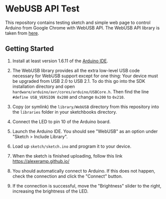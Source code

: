 # WebUSB API Test
This repository contains testing sketch and simple web page to control Arduino from Google Chrome with WebUSB API. 
The WebUSB API library is taken from [here](https://github.com/webusb/arduino).

## Getting Started

1. Install at least version 1.6.11 of the [Arduino IDE](https://www.arduino.cc/en/Main/Software).

2. The WebUSB library provides all the extra low-level USB code necessary for WebUSB support except for one thing: 
Your device must be upgraded from USB 2.0 to USB 2.1. To do this go into the SDK installation directory and 
open `hardware/arduino/avr/cores/arduino/USBCore.h`. Then find the line `#define USB_VERSION 0x200` and change `0x200` to `0x210`.

3. Copy (or symlink) the `library/WebUSB` directory from this repository into the `libraries` folder in your sketchbooks directory.

4. Connect the LED to pin 10 of the Arduino board.

5. Launch the Arduino IDE. You should see "WebUSB" as an option under "Sketch > Include Library".

6. Load up `sketch/sketch.ino` and program it to your device.

7. When the sketch is finished uploading, follow this link https://alexeramp.github.io/

8. You should automatically connect to Arduino. If this does not happen, check the connection and click the "Connect" button.

9. If the connection is successful, move the "Brightness" slider to the right, increasing the brightness of the LED.
